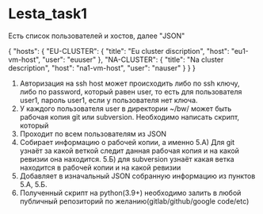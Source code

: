 # Lesta_task1
Есть список пользователей и хостов, далее "JSON"



{
  "hosts": {
    "EU-CLUSTER": {
      "title": "Eu cluster discription",
      "host": "eu1-vm-host",
      "user": "euuser"
    },
    "NA-CLUSTER": {
      "title": "Na cluster description",
      "host": "na1-vm-host",
      "user": "nauser"
    }
  }
}



1) Авторизация на ssh host может происходить либо по ssh ключу, либо по password, который равен user,
то есть для пользователя user1, пароль user1, если у пользователя нет ключа.
2) У каждого пользователя user в директории ~/bw/ может быть рабочая копия git или subversion.
Необходимо написать скрипт, который
3) Проходит по всем пользователям из JSON
4) Собирает информацию о рабочей копии, а именно
5.А) Для git узнаёт за какой веткой следит данная рабочая копия и на какой ревизии она находится.
5.Б) для subversion узнаёт какая ветка находится в рабочей копии и на какой ревизии
6) Добавляет в изначальный JSON собранную информацию из пунктов 5.А, 5.Б.
8) Полученный скрипт на python(3.9+) необходимо залить в любой публичный репозиторий по
желанию(gitlab/github/google code/etc)
